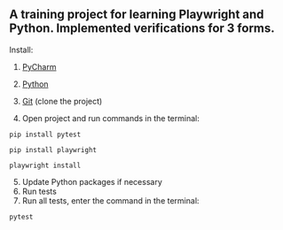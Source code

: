 ## A training project for learning Playwright and Python. Implemented verifications for 3 forms.

Install:
1. [PyCharm](https://www.jetbrains.com/pycharm/)

2. [Python](https://www.python.org/)

3. [Git](https://git-scm.com/) (clone the project)

4. Open project and run commands in the terminal:
```
pip install pytest

pip install playwright

playwright install
```
5. Update Python packages if necessary
6. Run tests
7. Run all tests, enter the command in the terminal:

```
pytest
```